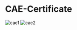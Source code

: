 # CAE-Certificate

![cae1](https://github.com/radustefan2311/CAE-Certificate/assets/81815162/fa69bb6f-449a-4ed5-a9ca-9b6e0ff9abbd)
![cae2](https://github.com/radustefan2311/CAE-Certificate/assets/81815162/a7fa563e-42eb-4b45-9e10-58de703bc85a)
